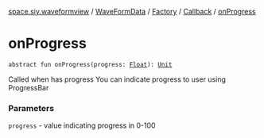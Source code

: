[space.siy.waveformview](../../../index.md) / [WaveFormData](../../index.md) / [Factory](../index.md) / [Callback](index.md) / [onProgress](./on-progress.md)

# onProgress

`abstract fun onProgress(progress: `[`Float`](https://kotlinlang.org/api/latest/jvm/stdlib/kotlin/-float/index.html)`): `[`Unit`](https://kotlinlang.org/api/latest/jvm/stdlib/kotlin/-unit/index.html)

Called when has progress
You can indicate progress to user using ProgressBar

### Parameters

`progress` - value indicating progress in 0-100